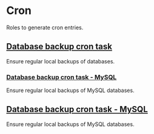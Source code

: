 # Cron
Roles to generate cron entries.
<!--ROLEVARS-->
<!--ENDROLEVARS-->

<!--TOC-->
## [Database backup cron task](cron_database_backup/README.md)
Ensure regular local backups of databases.
### [Database backup cron task - MySQL](cron_database_backup/cron_database_backup-mysql/README.md)
Ensure regular local backups of MySQL databases.
## [Database backup cron task - MySQL](cron_matomo/README.md)
Ensure regular local backups of MySQL databases.
<!--ENDTOC-->
